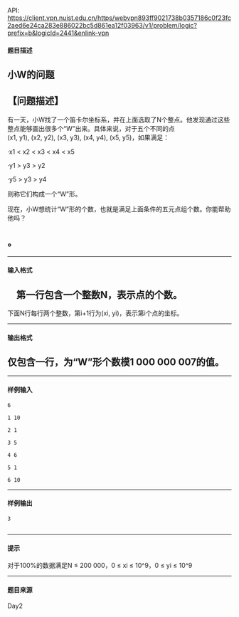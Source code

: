 API: https://client.vpn.nuist.edu.cn/https/webvpn893ff9021738b0357186c0f23fc2aed6e24ca283e886022bc5d861ea12f03963/v1/problem/logic?prefix=b&logicId=2441&enlink-vpn

#### 题目描述

小W的问题
-----

【问题描述】
------

有一天，小W找了一个笛卡尔坐标系，并在上面选取了N个整点。他发现通过这些整点能够画出很多个“W”出来。具体来说，对于五个不同的点(x1, y1), (x2, y2), (x3, y3), (x4, y4), (x5, y5)，如果满足：

·x1 < x2 < x3 < x4 < x5

·y1 > y3 > y2

·y5 > y3 > y4

则称它们构成一个“W”形。

现在，小W想统计“W”形的个数，也就是满足上面条件的五元点组个数。你能帮助他吗？

。
-

---

#### 输入格式

    第一行包含一个整数N，表示点的个数。
----------------------

下面N行每行两个整数，第i+1行为(xi, yi)，表示第i个点的坐标。

---

#### 输出格式

仅包含一行，为“W”形个数模1 000 000 007的值。
------------------------------

---

#### 样例输入
```
6

1 10

2 1

3 5

4 6

5 1

6 10

```

---

#### 样例输出
```
3


```

---

#### 提示

对于100%的数据满足N ≤ 200 000，0 ≤ xi ≤ 10^9，0 ≤ yi ≤ 10^9  

---

#### 题目来源

Day2